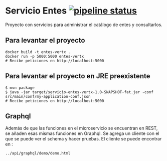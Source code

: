 # Servicio Entes [![pipeline status](https://gitlab.funcionpublica.gob.mx/dgti/servicio-entes-vertx.got/badges/master/pipeline.svg)](https://gitlab.funcionpublica.gob.mx/dgti/servicio-entes-vertx.got/commits/master)
Proyecto con servicios para administrar el catálogo de entes y consultarlos.

## Para levantar el proyecto
```shell
docker build -t entes-vertx .
docker run -p 5000:5000 entes-vertx
# Recibe peticiones en http://localhost:5000
```

## Para levantar el proyecto en JRE preexistente
```shell
$ mvn package
$ java -jar target/servicio-entes-vertx-1.0-SNAPSHOT-fat.jar -conf src/main/conf/my-application-conf.json
# Recibe peticiones en http://localhost:5000
```

## Graphql
Además de que las funciones en el microservicio se encuentran en REST, se añaden esas mismas funciones en Graphql. Se agrega un cliente con el que se puede ver el schema y hacer pruebas. El cliente se puede encontrar en :

```
../api/graphql/demo/demo.html
```